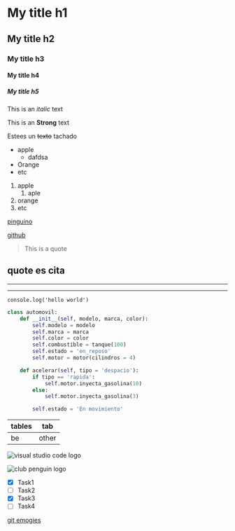 <!-- HEADINGS -->

# My title h1
## My title h2
### My title h3
#### My title h4
##### My title h5

<!-- italic -->
This is an *italic* text

<!-- strong -->
This is an **Strong** text

<!-- strightthrough -->
Estees un ~~texto~~ tachado

<!-- UL -->
* apple
    * dafdsa
* Orange
* etc

1. apple
    1. aple 
2. orange
3. etc

[pinguino](https://supercpps.com/)

[github](https://github.com/ "custom title")

>This is a quote

quote es cita
---
---
___

`
console.log('hello world')
`

```python
class automovil:
    def __init__(self, modelo, marca, color):
        self.modelo = modelo
        self.marca = marca
        self.color = color
        self.combustible = tanque(100)
        self.estado = 'en_reposo'
        self.motor = motor(cilindros = 4)

    def acelerar(self, tipo = 'despacio'):
        if tipo == 'rapida':
            self.motor.inyecta_gasolina(10)
        else:
            self.motor.inyecta_gasolina(3)

        self.estado = 'En movimiento'
```

|tables |tab    |
|-------|-------|
|be |other |

![visual studio code logo](https://upload.wikimedia.org/wikipedia/commons/thumb/9/9a/Visual_Studio_Code_1.35_icon.svg/2048px-Visual_Studio_Code_1.35_icon.svg.png "vs logo")

![club penguin logo](https://fotografias-neox.atresmedia.com/clipping/cmsimages02/2022/04/19/29E079D9-BC57-431F-AEF6-D60F3282DF0A/club-penguin_98.jpg?crop=1280,720,x0,y42&width=1900&height=1069&optimize=high&format=webply)

<!--GitHub Markdown-->
* [X] Task1
* [ ] Task2
* [X] Task3
* [ ] Task4

[git emogies](https://gist.github.com/rxaviers/7360908 "emogies")

